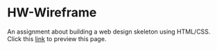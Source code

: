# HW-Wireframe
An assignment about building a web design skeleton using HTML/CSS.
Click this [link](https://itshally.github.io/HW-Wireframe/) to preview this page.
